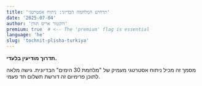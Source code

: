 ```yaml
---
title: 'תרחיש המלחמה הבדיוני: ניתוח אסטרטגי'
date: '2025-07-04'
author: 'דוקטור אריס תורן'
premium: true  # <-- The 'premium' flag is essential
language: 'he'
slug: 'tochnit-plisha-turkiya'
---
```


**תדרוך מודיעין בלעדי.**

מסמך זה מכיל ניתוח אסטרטגי מעמיק של "מלחמת 30 הימים" הבדיונית. גישה מלאה לתוכן פרימיום זה דורשת תשלום חד פעמי.